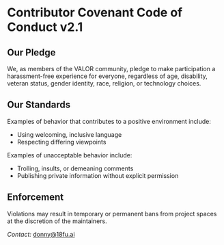 
# Contributor Covenant Code of Conduct v2.1

## Our Pledge
We, as members of the VALOR community, pledge to make participation a harassment-free experience for everyone, regardless of age, disability, veteran status, gender identity, race, religion, or technology choices.

## Our Standards
Examples of behavior that contributes to a positive environment include:
* Using welcoming, inclusive language  
* Respecting differing viewpoints

Examples of unacceptable behavior include:
* Trolling, insults, or demeaning comments  
* Publishing private information without explicit permission

## Enforcement
Violations may result in temporary or permanent bans from project spaces at the discretion of the maintainers.

*Contact:* donny@18fu.ai
